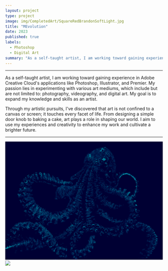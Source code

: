 ```yaml
---
layout: project
type: project
image: img/CompletedArt/SquareRedBrandonSoftLight.jpg
title: "MEvolution"
date: 2023
published: true
labels:
  - Photoshop
  - Digital Art
summary: "As a self-taught artist, I am working toward gaining experience in Adobe Creative Cloud's applications like Photoshop, Illustrator, and Premier. My passion lies in experimenting with various art mediums..."
---
```


<hr>

As a self-taught artist, I am working toward gaining experience in Adobe Creative Cloud's applications like Photoshop, Illustrator, and Premier. My passion lies in experimenting with various art mediums, which include but are not limited to: photography, videography, and digital art. My goal is to expand my knowledge and skills as an artist.

Through my artistic pursuits, I've discovered that art is not confined to a canvas or screen; it touches every facet of life. From designing a simple door knob to baking a cake, art plays a role in shaping our world. I aim to use my experiences and creativity to enhance my work and cultivate a brighter future.

<hr>

<img class="img-fluid" src="../img/CompletedArt/OCIVISIONFULL2.png">
<img class="img-fluid" src="../img/CompletedArt/SODACITYFUNKYDERBY.png">


